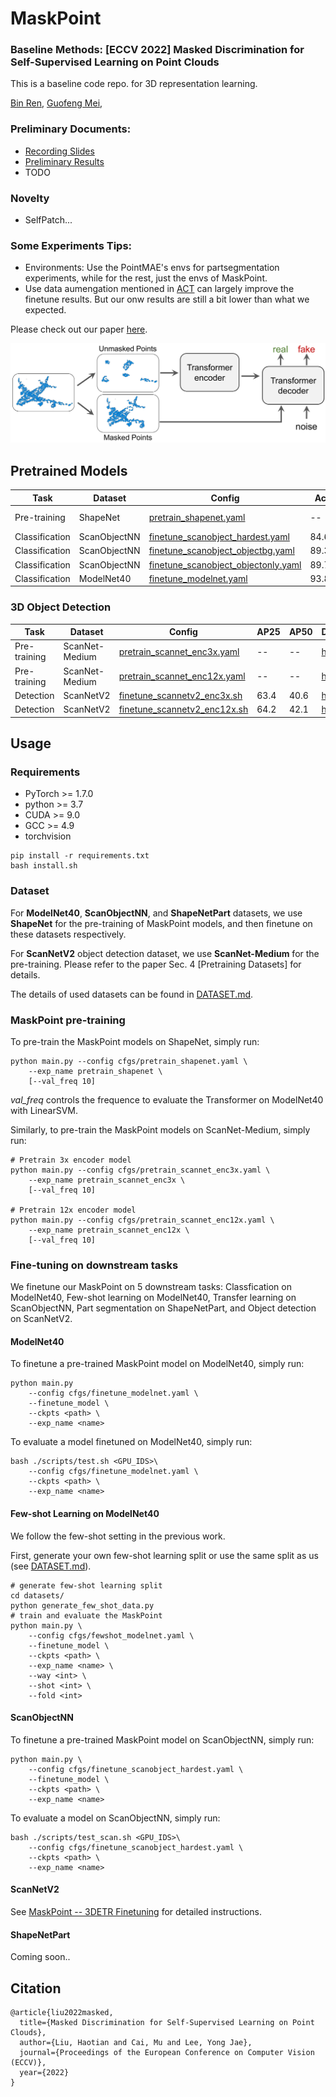 # MaskPoint
### Baseline Methods: [ECCV 2022] Masked Discrimination for Self-Supervised Learning on Point Clouds 

This is a baseline code repo. for 3D representation learning.

[Bin Ren](https://amazingren.github.io/), [Guofeng Mei](https://gfmei.github.io/),


### Preliminary Documents: 
- [Recording Slides](https://docs.google.com/presentation/d/1LHFJIDp88kTf5owCK34yF94Ds06GaEZYv3IDShSem1I/edit?usp=sharing)
- [Preliminary Results](https://docs.google.com/spreadsheets/d/1sStvOSvblkMnCuITnskVC1LL006ploF1f_gpW3gP1S8/edit?usp=sharing)
- TODO


### Novelty
- SelfPatch...


### Some Experiments Tips:
- Environments: Use the PointMAE's envs for partsegmentation experiments, while for the rest, just the envs of MaskPoint.
- Use data aumengation mentioned in [ACT](https://github.com/RunpeiDong/ACT) can largely improve the finetune results. But our onw results are still a bit lower than what we expected.






Please check out our paper [here](https://arxiv.org/abs/2203.11183).

<div align="center">
  <img src="figure/concept.png" width="640">
</div>


## Pretrained Models

|  Task | Dataset | Config | Acc.| Download|
|  ----- | ----- |-----|  -----| -----|
|  Pre-training | ShapeNet |[pretrain_shapenet.yaml](./cfgs/pretrain_shapenet.yaml)| -- | {[w/o](https://static.hliu.cc/files/projects/maskpoint/checkpoints/pretrain_shapenet.pth),[w/](https://static.hliu.cc/files/projects/maskpoint/checkpoints/pretrain_shapenet_moco.pth)} MoCo |
|  Classification | ScanObjectNN |[finetune_scanobject_hardest.yaml](./cfgs/finetune_scanobject_hardest.yaml)| 84.6%| [here](https://static.hliu.cc/files/projects/maskpoint/checkpoints/finetune_scanobject_hardest.pth)  |
|  Classification | ScanObjectNN |[finetune_scanobject_objectbg.yaml](./cfgs/finetune_scanobject_objectbg.yaml)|89.3% | [here](https://static.hliu.cc/files/projects/maskpoint/checkpoints/finetune_scanobject_objectbg.pth) |
|  Classification | ScanObjectNN |[finetune_scanobject_objectonly.yaml](./cfgs/finetune_scanobject_objectonly.yaml)| 89.7%| [here](https://static.hliu.cc/files/projects/maskpoint/checkpoints/finetune_scanobject_objectonly.pth) |
|  Classification | ModelNet40 |[finetune_modelnet.yaml](./cfgs/finetune_modelnet.yaml)| 93.8%| [here](https://static.hliu.cc/files/projects/maskpoint/checkpoints/finetune_modelnet.pth) |

### 3D Object Detection

|  Task | Dataset | Config | AP25 | AP50 | Download|
|  ----- | ----- |-----|  -----|  -----| -----|
|  Pre-training | ScanNet-Medium |[pretrain_scannet_enc3x.yaml](./cfgs/pretrain_scannet_enc3x.yaml)| -- | -- | [here](https://static.hliu.cc/files/projects/maskpoint/checkpoints/pretrain_scannet_medium_enc3x.pth) |
|  Pre-training | ScanNet-Medium |[pretrain_scannet_enc12x.yaml](./cfgs/pretrain_scannet_enc12x.yaml)| -- | -- | [here](https://static.hliu.cc/files/projects/maskpoint/checkpoints/pretrain_scannet_medium_enc12x.pth) |
|  Detection | ScanNetV2 |[finetune_scannetv2_enc3x.sh](https://github.com/mu-cai/3detr_MaskPoint/blob/main/train_enc3x.sh)| 63.4 | 40.6 | [here](https://static.hliu.cc/files/projects/maskpoint/checkpoints/finetune_scannetv2_enc3x.pth) |
|  Detection | ScanNetV2 |[finetune_scannetv2_enc12x.sh](https://github.com/mu-cai/3detr_MaskPoint/blob/main/train_enc12x.sh)| 64.2 | 42.1 | [here](https://static.hliu.cc/files/projects/maskpoint/checkpoints/finetune_scannetv2_enc12x.pth) |


## Usage

### Requirements

- PyTorch >= 1.7.0
- python >= 3.7
- CUDA >= 9.0
- GCC >= 4.9 
- torchvision

```
pip install -r requirements.txt
bash install.sh
```

### Dataset

For **ModelNet40**, **ScanObjectNN**, and **ShapeNetPart** datasets, we use **ShapeNet** for the pre-training of MaskPoint models, and then finetune on these datasets respectively.

For **ScanNetV2** object detection dataset, we use **ScanNet-Medium** for the pre-training.  Please refer to the paper Sec. 4 [Pretraining Datasets] for details.

The details of used datasets can be found in [DATASET.md](./DATASET.md).


### MaskPoint pre-training
To pre-train the MaskPoint models on ShapeNet, simply run:
```
python main.py --config cfgs/pretrain_shapenet.yaml \
    --exp_name pretrain_shapenet \
    [--val_freq 10]
```
*val_freq* controls the frequence to evaluate the Transformer on ModelNet40 with LinearSVM.

Similarly, to pre-train the MaskPoint models on ScanNet-Medium, simply run:
```
# Pretrain 3x encoder model
python main.py --config cfgs/pretrain_scannet_enc3x.yaml \
    --exp_name pretrain_scannet_enc3x \
    [--val_freq 10]

# Pretrain 12x encoder model
python main.py --config cfgs/pretrain_scannet_enc12x.yaml \
    --exp_name pretrain_scannet_enc12x \
    [--val_freq 10]
```

### Fine-tuning on downstream tasks
We finetune our MaskPoint on 5 downstream tasks: Classfication on ModelNet40, Few-shot learning on ModelNet40, Transfer learning on ScanObjectNN, Part segmentation on ShapeNetPart, and Object detection on ScanNetV2.

#### ModelNet40
To finetune a pre-trained MaskPoint model on ModelNet40, simply run:
```
python main.py
    --config cfgs/finetune_modelnet.yaml \
    --finetune_model \
    --ckpts <path> \
    --exp_name <name>
```

To evaluate a model finetuned on ModelNet40, simply run:
```
bash ./scripts/test.sh <GPU_IDS>\
    --config cfgs/finetune_modelnet.yaml \
    --ckpts <path> \
    --exp_name <name>
```

#### Few-shot Learning on ModelNet40
We follow the few-shot setting in the previous work.

First, generate your own few-shot learning split or use the same split as us (see [DATASET.md](./DATASET.md)).
```
# generate few-shot learning split
cd datasets/
python generate_few_shot_data.py
# train and evaluate the MaskPoint
python main.py \
    --config cfgs/fewshot_modelnet.yaml \
    --finetune_model \
    --ckpts <path> \
    --exp_name <name> \
    --way <int> \
    --shot <int> \
    --fold <int>
```

#### ScanObjectNN
To finetune a pre-trained MaskPoint model on ScanObjectNN, simply run:
```
python main.py \
    --config cfgs/finetune_scanobject_hardest.yaml \
    --finetune_model \
    --ckpts <path> \
    --exp_name <name>
```

To evaluate a model on ScanObjectNN, simply run:
```
bash ./scripts/test_scan.sh <GPU_IDS>\
    --config cfgs/finetune_scanobject_hardest.yaml \
    --ckpts <path> \
    --exp_name <name>
```

#### ScanNetV2
See [MaskPoint -- 3DETR Finetuning](https://github.com/mu-cai/3detr_MaskPoint) for detailed instructions.

#### ShapeNetPart
Coming soon..

## Citation
```
@article{liu2022masked,
  title={Masked Discrimination for Self-Supervised Learning on Point Clouds},
  author={Liu, Haotian and Cai, Mu and Lee, Yong Jae},
  journal={Proceedings of the European Conference on Computer Vision (ECCV)},
  year={2022}
}
```
